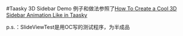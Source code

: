 #Taasky 3D Sidebar Demo
例子和做法参照了[How To Create a Cool 3D Sidebar Animation Like in Taasky](http://www.raywenderlich.com/87268/3d-effect-taasky-swift)

p.s.：SlideViewTest是用OC写的测试程序，为半成品
